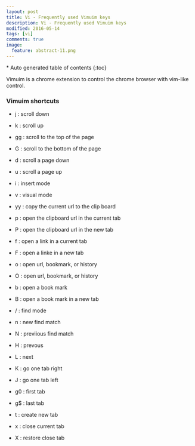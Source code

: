 ```yaml
---
layout: post
title: Vi - Frequently used Vimuim keys
description: Vi - Frequently used Vimuim keys
modified: 2016-05-14
tags: [vi]
comments: true
image:
  feature: abstract-11.png
---
```


<section id="table-of-contents" class="toc">
<div id="drawer" markdown="1">
*  Auto generated table of contents
{:toc}
</div>
</section><!-- /#table-of-contents -->


Vimuim is a chrome extension to control the chrome browser with vim-like control. 

### Vimuim shortcuts

- j : scroll down
- k : scroll up
- gg : scroll to the top of the page
- G : scroll to the bottom of the page
- d : scroll a page down
- u : scroll a page up
- i : insert mode
- v : visual mode

- yy : copy the current url to the clip board
- p : open the clipboard url in the current tab
- P : open the clipboard url in the new tab
- f : open a link in a current tab
- F : open a linke in a new tab
- o : open url, bookmark, or history
- O : open url, bookmark, or history
- b : open a book mark
- B : open a book mark in a new tab

- / : find mode
- n : new find match
- N : previious find match

- H : prevous
- L : next

- K : go one tab right
- J : go one tab left
- g0 : first tab
- g$ : last tab
- t : create new tab
- x : close current tab
- X : restore close tab
